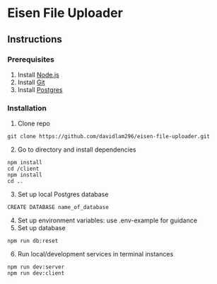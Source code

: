 # Eisen File Uploader

## Instructions

### Prerequisites

1. Install [Node.js](https://nodejs.org/en/download/package-manager)
2. Install [Git](https://git-scm.com/book/en/v2/Getting-Started-Installing-Git)
3. Install [Postgres](https://www.postgresql.org/download/)

### Installation

1. Clone repo

```
git clone https://github.com/davidlam296/eisen-file-uploader.git
```

2. Go to directory and install dependencies

```
npm install
cd /client
npm install
cd ..
```

3. Set up local Postgres database

```
CREATE DATABASE name_of_database
```

4. Set up environment variables: use .env-example for guidance
5. Set up database

```
npm run db:reset
```

6. Run local/development services in terminal instances

```
npm run dev:server
npm run dev:client
```
